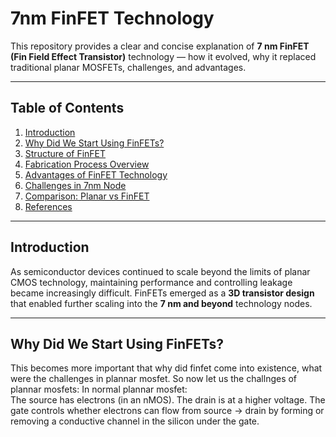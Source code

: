 # 7nm FinFET Technology

This repository provides a clear and concise explanation of **7 nm FinFET (Fin Field Effect Transistor)** technology — how it evolved, why it replaced traditional planar MOSFETs, challenges, and advantages.

---

## Table of Contents
1. [Introduction](#Introduction)
2. [Why Did We Start Using FinFETs?](#why-did-we-start-using-finfets)
3. [Structure of FinFET](#structure-of-finfet)
4. [Fabrication Process Overview](#fabrication-process-overview)
5. [Advantages of FinFET Technology](#advantages-of-finfet-technology)
6. [Challenges in 7nm Node](#challenges-in-7nm-node)
7. [Comparison: Planar vs FinFET](#comparison-planar-vs-finfet)
8. [References](#references)

---

## Introduction
As semiconductor devices continued to scale beyond the limits of planar CMOS technology, maintaining performance and controlling leakage became increasingly difficult. FinFETs emerged as a **3D transistor design** that enabled further scaling into the **7 nm and beyond** technology nodes.

---

## Why Did We Start Using FinFETs?
This becomes more important that why did finfet come into existence, what were the challenges in plannar mosfet. So now let us the challnges of plannar mosfets:
In normal plannar mosfet:  
The source has electrons (in an nMOS).
The drain is at a higher voltage.
The gate controls whether electrons can flow from source → drain by forming or removing a conductive channel in the silicon under the gate.

